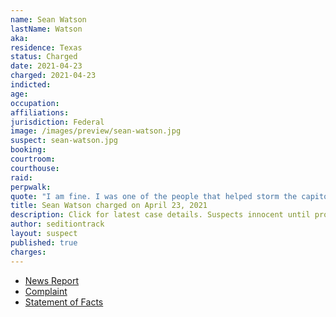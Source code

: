 ```yaml
---
name: Sean Watson
lastName: Watson
aka:
residence: Texas
status: Charged
date: 2021-04-23
charged: 2021-04-23
indicted:
age:
occupation:
affiliations:
jurisdiction: Federal
image: /images/preview/sean-watson.jpg
suspect: sean-watson.jpg
booking:
courtroom:
courthouse:
raid:
perpwalk:
quote: "I am fine. I was one of the people that helped storm the capitol building and smash out the windows. We made history today. Proudest day of my life!"
title: Sean Watson charged on April 23, 2021
description: Click for latest case details. Suspects innocent until proven guilty.
author: seditiontrack
layout: suspect
published: true
charges:
---
```

- [News Report](https://www.kwtx.com/2021/04/30/alpine-man-involved-in-january-capitol-riots-now-facing-charges/)
- [Complaint](https://www.justice.gov/usao-dc/case-multi-defendant/file/1390656/download)
- [Statement of Facts](https://www.justice.gov/usao-dc/case-multi-defendant/file/1390661/download)

